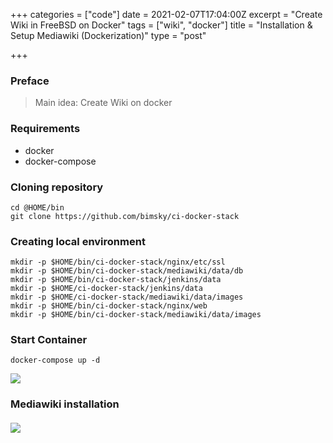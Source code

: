 +++
categories = ["code"]
date = 2021-02-07T17:04:00Z
excerpt = "Create Wiki in FreeBSD on Docker"
tags = ["wiki", "docker"]
title = "Installation & Setup Mediawiki (Dockerization)"
type = "post"

+++
### Preface

> Main idea: Create Wiki on docker

### Requirements

* docker
* docker-compose

### Cloning repository

    cd @HOME/bin
    git clone https://github.com/bimsky/ci-docker-stack

### Creating local environment

    mkdir -p $HOME/bin/ci-docker-stack/nginx/etc/ssl
    mkdir -p $HOME/bin/ci-docker-stack/mediawiki/data/db
    mkdir -p $HOME/bin/ci-docker-stack/jenkins/data
    mkdir -p $HOME/ci-docker-stack/jenkins/data
    mkdir -p $HOME/ci-docker-stack/mediawiki/data/images
    mkdir -p $HOME/bin/ci-docker-stack/nginx/web
    mkdir -p $HOME/bin/ci-docker-stack/mediawiki/data/images

### Start Container

    docker-compose up -d

![](https://res.cloudinary.com/bimagv/image/upload/v1612806157/2021-02/123/Screen_2021-02-08_23-36-56_av1iji.png)

### Mediawiki installation

#### 

![](https://res.cloudinary.com/bimagv/image/upload/v1612806740/2021-02/123/Screen_2021-02-08_23-41-19_gef3vf.png)